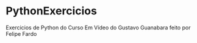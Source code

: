 # PythonExercicios
 Exercicios de Python do Curso Em Vídeo do Gustavo Guanabara feito por Felipe Fardo
